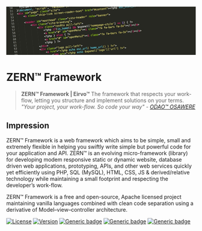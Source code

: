 [<img src="_o/www/zern-code.png"/>](https://eirvo.org/zern/)

# ZERN™ Framework

> **ZERN™ Framework | Eirvo™**
> The framework that respects your work-flow, letting you structure and implement solutions on your terms.
> *"Your project, your work-flow. So code your way" - <cite>[ODAO™ OSAWERE](https://www.osawere.com)</cite>*



## Impression

ZERN™ Framework is a web framework which aims to be simple, small and extremely flexible in helping you swiftly write simple but powerful code for your application and API. ZERN™ is an evolving micro-framework (library) for developing modem responsive static or dynamic website, database driven web applications, prototyping, APIs, and other web services quickly yet efficiently using PHP, SQL (MySQL), HTML, CSS, JS & derived/relative technology while maintaining a small footprint and respecting the developer’s work-flow.

ZERN™ Framework is a free and open-source, Apache licensed project maintaining vanilla languages combined with clean code separation using a derivative of Model–view–controller architecture.

[![License](https://img.shields.io/badge/License-Apache%202.0-red.svg)](https://github.com/eirvo/zern/blob/master/LICENSE)
[![Version](https://img.shields.io/badge/Version-PreAlpha-blue.svg)](https://github.com/eirvo/zern/releases/latest)
[![Generic badge](https://img.shields.io/badge/Creator-ODAO™%20OSAWERE-green.svg)](https://www.osawere.com/)
[![Generic badge](https://img.shields.io/badge/Wiki-Read-1abc9c.svg)](https://github.com/eirvo/zern/wiki)
[![Generic badge](https://img.shields.io/badge/Support-allo@eirvo.com-yellow.svg)](https://www.eirvo.com/support)